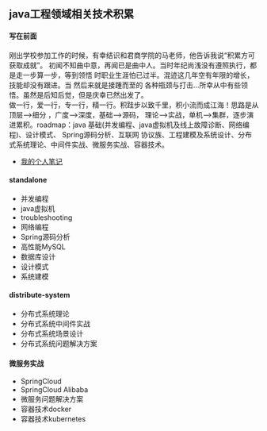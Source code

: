 ## java工程领域相关技术积累

#### 写在前面

   刚出学校参加工作的时候，有幸结识和君商学院的马老师，他告诉我说“积累方可获取成就”。 
初闻不知曲中意，再闻已是曲中人。当时年纪尚浅没有遵照执行，都是走一步算一步，等到领悟
时职业生涯怕已过半。混迹这几年空有年限的增长，技能却没有跟进。当 然后来就是接踵而至的
各种瓶颈与打击...所幸从中有些领悟。虽然是后知后觉，但是庆幸已然出发了。<br>
   做一行，爱一行，专一行，精一行。积跬步以致千里，积小流而成江海！思路是从顶层-->细分
，广度-->深度，基础-->源码， 理论-->实战，单机-->集群，逐步演进累积。roadmap：java
基础(并发编程、java虚拟机及线上故障诊断、网络编程)、设计模式、 Spring源码分析、互联网
协议族、工程建模及系统设计、分布式系统理论、中间件实战、微服务实战、容器技术。<br>


- [我的个人笔记](https://turn-left.github.io/)

#### standalone

- 并发编程
- java虚拟机
- troubleshooting
- 网络编程
- Spring源码分析
- 高性能MySQL
- 数据库设计
- 设计模式
- 系统建模

#### distribute-system

- 分布式系统理论
- 分布式系统中间件实战
- 分布式系统场景设计
- 分布式系统问题解决方案

#### 微服务实战

- SpringCloud
- SpringCloud Alibaba
- 微服务问题解决方案
- 容器技术docker
- 容器技术kubernetes